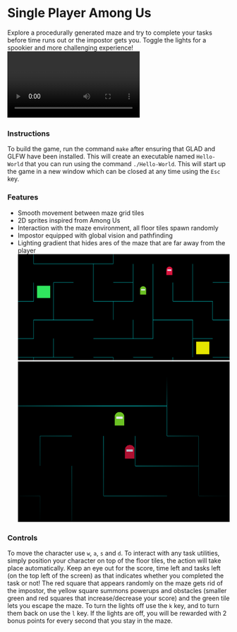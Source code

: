 # Single Player Among Us 
Explore a procedurally generated maze and try to complete your tasks before time runs out or the impostor gets you. Toggle the lights for a spookier and more challenging experience!
![demo](./img/demo.mp4)
### Instructions 
To build the game, run the command ```make``` after ensuring that GLAD and GLFW have been installed. This will create an executable named ```Hello-World``` that you can run using the command ```./Hello-World```. This will start up the game in a new window which can be closed at any time using the ```Esc``` key.
### Features
- Smooth movement between maze grid tiles
- 2D sprites inspired from Among Us
- Interaction with the maze environment, all floor tiles spawn randomly
- Impostor equipped with global vision and pathfinding 
- Lighting gradient that hides ares of the maze that are far away from the player
![lights](./img/lights.png)
![no-lights](./img/no-lights.png)
### Controls
To move the character use ```w```, ```a```, ```s``` and ```d```. To interact with any task utilities, simply position your character on top of the floor tiles, the action will take place automatically. Keep an eye out for the score, time left and tasks left (on the top left of the screen) as that indicates whether you completed the task or not! The red square that appears randomly on the maze gets rid of the impostor, the yellow square summons powerups and obstacles (smaller green and red squares that increase/decrease your score) and the green tile lets you escape the maze. To turn the lights off use the ```k``` key, and to turn them back on use the ```l``` key. If the lights are off, you will be rewarded with 2 bonus points for every second that you stay in the maze. 